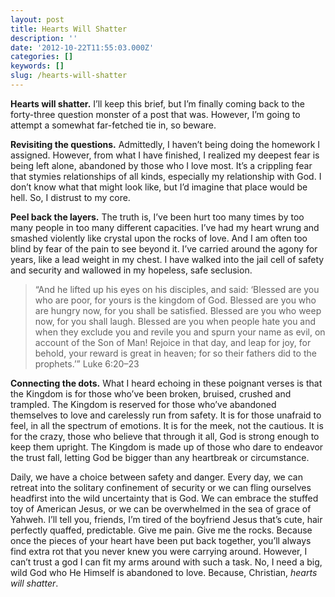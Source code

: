 ```yaml
---
layout: post
title: Hearts Will Shatter
description: ''
date: '2012-10-22T11:55:03.000Z'
categories: []
keywords: []
slug: /hearts-will-shatter
---
```


**Hearts will shatter.** I’ll keep this brief, but I’m finally coming back to the forty-three question monster of a post that was. However, I’m going to attempt a somewhat far-fetched tie in, so beware.

**Revisiting the questions.** Admittedly, I haven’t being doing the homework I assigned. However, from what I have finished, I realized my deepest fear is being left alone, abandoned by those who I love most. It’s a crippling fear that stymies relationships of all kinds, especially my relationship with God. I don’t know what that might look like, but I’d imagine that place would be hell. So, I distrust to my core.

**Peel back the layers.** The truth is, I’ve been hurt too many times by too many people in too many different capacities. I’ve had my heart wrung and smashed violently like crystal upon the rocks of love. And I am often too blind by fear of the pain to see beyond it. I’ve carried around the agony for years, like a lead weight in my chest. I have walked into the jail cell of safety and security and wallowed in my hopeless, safe seclusion.

> “And he lifted up his eyes on his disciples, and said: ‘Blessed are you who are poor, for yours is the kingdom of God. Blessed are you who are hungry now, for you shall be satisfied. Blessed are you who weep now, for you shall laugh. Blessed are you when people hate you and when they exclude you and revile you and spurn your name as evil, on account of the Son of Man! Rejoice in that day, and leap for joy, for behold, your reward is great in heaven; for so their fathers did to the prophets.’” Luke 6:20–23

**Connecting the dots.** What I heard echoing in these poignant verses is that the Kingdom is for those who’ve been broken, bruised, crushed and trampled. The Kingdom is reserved for those who’ve abandoned themselves to love and carelessly run from safety. It is for those unafraid to feel, in all the spectrum of emotions. It is for the meek, not the cautious. It is for the crazy, those who believe that through it all, God is strong enough to keep them upright. The Kingdom is made up of those who dare to endeavor the trust fall, letting God be bigger than any heartbreak or circumstance.

Daily, we have a choice between safety and danger. Every day, we can retreat into the solitary confinement of security or we can fling ourselves headfirst into the wild uncertainty that is God. We can embrace the stuffed toy of American Jesus, or we can be overwhelmed in the sea of grace of Yahweh. I’ll tell you, friends, I’m tired of the boyfriend Jesus that’s cute, hair perfectly quaffed, predictable. Give me pain. Give me the rocks. Because once the pieces of your heart have been put back together, you’ll always find extra rot that you never knew you were carrying around. However, I can’t trust a god I can fit my arms around with such a task. No, I need a big, wild God who He Himself is abandoned to love. Because, Christian, _hearts will shatter_.